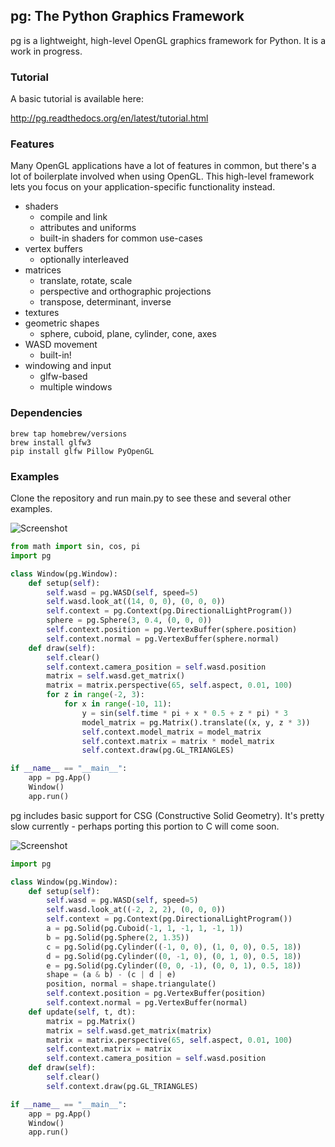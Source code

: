 ## pg: The Python Graphics Framework

pg is a lightweight, high-level OpenGL graphics framework for Python. It is a
work in progress.

### Tutorial

A basic tutorial is available here:

http://pg.readthedocs.org/en/latest/tutorial.html

### Features

Many OpenGL applications have a lot of features in common, but there's a lot of
boilerplate involved when using OpenGL. This high-level framework lets you
focus on your application-specific functionality instead.

* shaders
    * compile and link
    * attributes and uniforms
    * built-in shaders for common use-cases
* vertex buffers
    * optionally interleaved
* matrices
    * translate, rotate, scale
    * perspective and orthographic projections
    * transpose, determinant, inverse
* textures
* geometric shapes
    * sphere, cuboid, plane, cylinder, cone, axes
* WASD movement
    * built-in!
* windowing and input
    * glfw-based
    * multiple windows

### Dependencies

    brew tap homebrew/versions
    brew install glfw3
    pip install glfw Pillow PyOpenGL

### Examples

Clone the repository and run main.py to see these and several other examples.

![Screenshot](http://i.imgur.com/s5AEYei.gif)

```python
from math import sin, cos, pi
import pg

class Window(pg.Window):
    def setup(self):
        self.wasd = pg.WASD(self, speed=5)
        self.wasd.look_at((14, 0, 0), (0, 0, 0))
        self.context = pg.Context(pg.DirectionalLightProgram())
        sphere = pg.Sphere(3, 0.4, (0, 0, 0))
        self.context.position = pg.VertexBuffer(sphere.position)
        self.context.normal = pg.VertexBuffer(sphere.normal)
    def draw(self):
        self.clear()
        self.context.camera_position = self.wasd.position
        matrix = self.wasd.get_matrix()
        matrix = matrix.perspective(65, self.aspect, 0.01, 100)
        for z in range(-2, 3):
            for x in range(-10, 11):
                y = sin(self.time * pi + x * 0.5 + z * pi) * 3
                model_matrix = pg.Matrix().translate((x, y, z * 3))
                self.context.model_matrix = model_matrix
                self.context.matrix = matrix * model_matrix
                self.context.draw(pg.GL_TRIANGLES)

if __name__ == "__main__":
    app = pg.App()
    Window()
    app.run()
```

pg includes basic support for CSG (Constructive Solid Geometry). It's pretty
slow currently - perhaps porting this portion to C will come soon.

![Screenshot](http://i.imgur.com/3QJFHw1.png)

```python
import pg

class Window(pg.Window):
    def setup(self):
        self.wasd = pg.WASD(self, speed=5)
        self.wasd.look_at((-2, 2, 2), (0, 0, 0))
        self.context = pg.Context(pg.DirectionalLightProgram())
        a = pg.Solid(pg.Cuboid(-1, 1, -1, 1, -1, 1))
        b = pg.Solid(pg.Sphere(2, 1.35))
        c = pg.Solid(pg.Cylinder((-1, 0, 0), (1, 0, 0), 0.5, 18))
        d = pg.Solid(pg.Cylinder((0, -1, 0), (0, 1, 0), 0.5, 18))
        e = pg.Solid(pg.Cylinder((0, 0, -1), (0, 0, 1), 0.5, 18))
        shape = (a & b) - (c | d | e)
        position, normal = shape.triangulate()
        self.context.position = pg.VertexBuffer(position)
        self.context.normal = pg.VertexBuffer(normal)
    def update(self, t, dt):
        matrix = pg.Matrix()
        matrix = self.wasd.get_matrix(matrix)
        matrix = matrix.perspective(65, self.aspect, 0.01, 100)
        self.context.matrix = matrix
        self.context.camera_position = self.wasd.position
    def draw(self):
        self.clear()
        self.context.draw(pg.GL_TRIANGLES)

if __name__ == "__main__":
    app = pg.App()
    Window()
    app.run()
```
